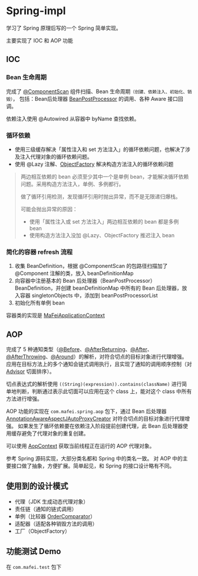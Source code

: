 # Spring-impl
学习了 Spring 原理后写的一个 Spring 简单实现。

主要实现了 IOC 和 AOP 功能

## IOC
### Bean 生命周期
完成了 [@ComponentScan](src/com/mafei/spring/anno/ComponentScan.java) 组件扫描、Bean 生命周期`（创建、依赖注入、初始化、销毁）`， 
包括：Bean后处理器 [BeanPostProcessor](src/com/mafei/spring/interfaces/BeanPostProcessor.java) 的调用、各种 Aware 接口回调。

依赖注入使用 @Autowired 从容器中 byName 查找依赖。

### 循环依赖
- 使用三级缓存解决「属性注入和 set 方法注入」的循环依赖问题，也解决了涉及注入代理对象的循环依赖问题。
- 使用 @Lazy 注解、[ObjectFactory](src/com/mafei/spring/interfaces/ObjectFactory.java) 解决构造方法注入的循环依赖问题
> 两边相互依赖的 bean 必须至少其中一个是单例 bean，才能解决循环依赖问题。采用构造方法注入，单例、多例都行。
> 
> 做了循环引用检测，发现循环引用时抛出异常，而不是无限递归爆栈。
> 
> 可能会抛出异常的原因：
> - 使用「属性注入或 set 方法注入」两边相互依赖的 bean 都是多例 bean
> - 使用构造方法注入没加 @Lazy、ObjectFactory 推迟注入 bean

### 简化的容器 refresh 流程
1. 收集 BeanDefinition，根据 @ComponentScan 的包路径扫描加了 @Component 注解的类，放入 beanDefinitionMap
2. 向容器中注册基本的 Bean 后处理器（BeanPostProcessor）BeanDefinition，并创建 beanDefinitionMap 中所有的 Bean 后处理器，放入容器 singletonObjects 中，添加到 beanPostProcessorList
3. 初始化所有单例 bean

容器类的实现是 [MaFeiApplicationContext](src/com/mafei/spring/MaFeiApplicationContext.java)

## AOP
完成了 5 种通知类型（[@Before](src/com/mafei/spring/aop/anno/Before.java)、[@AfterReturning](src/com/mafei/spring/aop/anno/AfterReturning.java)、[@After](src/com/mafei/spring/aop/anno/After.java)、[@AfterThrowing](src/com/mafei/spring/aop/anno/AfterThrowing.java)、[@Around](src/com/mafei/spring/aop/anno/Around.java)）的解析，对符合切点的目标对象进行代理增强。
应用在目标方法上的多个通知会链式调用执行，且实现了通知的调用顺序控制（对 [Advisor](src/com/mafei/spring/aop/advisor/Advisor.java) 切面排序）。

切点表达式的解析使用 `((String)(expression)).contains(className)` 进行简单地判断，判断通过表示此切面可以应用在这个 class 上，能对这个 class 中所有方法进行增强。

AOP 功能的实现在 `com.mafei.spring.aop` 包下，通过 Bean 后处理器 [AnnotationAwareAspectJAutoProxyCreator](src/com/mafei/spring/aop/AnnotationAwareAspectJAutoProxyCreator.java) 对符合切点的目标对象进行代理增强。
如果发生了循环依赖要在依赖注入阶段提前创建代理，此 Bean 后处理器使用缓存避免了代理对象的重复创建。

可以使用 [AopContext](src/com/mafei/spring/aop/proxy/AopContext.java) 获取当前线程正在运行的 AOP 代理对象。

参考 Spring 源码实现，大部分类名都和 Spring 中的类名一致。
对 AOP 中的主要接口做了抽象，方便扩展。简单起见，和 Spring 的接口设计略有不同。

## 使用到的设计模式
- 代理（JDK 生成动态代理对象）
- 责任链（通知的链式调用）
- 单例（比较器 [OrderComparator](src/com/mafei/spring/core/OrderComparator.java)）
- 适配器（适配各种销毁方法的调用）
- 工厂（ObjectFactory）

## 功能测试 Demo
在 `com.mafei.test` 包下
